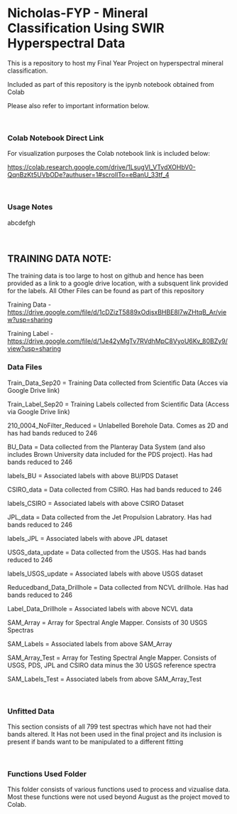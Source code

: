 # Nicholas-FYP - Mineral Classification Using SWIR Hyperspectral Data

This is a repository to host my Final Year Project on hyperspectral mineral classification.

Included as part of this repository is the ipynb notebook obtained from Colab

Please also refer to important information below.

&nbsp;
&nbsp;
### Colab Notebook Direct Link
For visualization purposes the Colab notebook link is included below:

https://colab.research.google.com/drive/1LsugVl_VTvdXOHbV0-QqnBzKt5UVbODe?authuser=1#scrollTo=eBanU_33tf_4

&nbsp;
&nbsp;
### Usage Notes
abcdefgh

&nbsp;
&nbsp;

## TRAINING DATA NOTE:

The training data is too large to host on github and hence has been provided as a link to a google drive location, with a subsquent link provided for the labels. All Other Files can be found as part of this repository

Training Data - https://drive.google.com/file/d/1cDZizT5889xOdjsxBHBE8l7wZHtqB_Ar/view?usp=sharing

Training Label - https://drive.google.com/file/d/1Je42yMgTv7RVdhMpC8VyoU6Kv_80BZy9/view?usp=sharing
&nbsp;
&nbsp;
&nbsp;
&nbsp;

### Data Files
Train_Data_Sep20 = Training Data collected from Scientific Data (Acces via Google Drive link)

Train_Label_Sep20 = Training Labels collected from Scientific Data (Access via Google Drive link)

210_0004_NoFilter_Reduced = Unlabelled Borehole Data. Comes as 2D and has had bands reduced to 246

BU_Data = Data collected from the Planteray Data System (and also includes Brown University data included for the PDS project). Has had bands reduced to 246

labels_BU = Associated labels with above BU/PDS Dataset

CSIRO_data = Data collected from CSIRO. Has had bands reduced to 246

labels_CSIRO = Associated labels with above CSIRO Dataset

JPL_data = Data collected from the Jet Propulsion Labratory. Has had bands reduced to 246

labels_JPL = Associated labels with above JPL dataset

USGS_data_update = Data collected from the USGS. Has had bands reduced to 246

labels_USGS_update = Associated labels with above USGS dataset

Reducedband_Data_Drillhole = Data collected from NCVL drillhole. Has had bands reduced to 246

Label_Data_Drillhole = Associated labels with above NCVL data

SAM_Array = Array for Spectral Angle Mapper. Consists of 30 USGS Spectras

SAM_Labels = Associated labels from above SAM_Array

SAM_Array_Test = Array for Testing Spectral Angle Mapper. Consists of USGS, PDS, JPL and CSIRO data minus the 30 USGS reference spectra

SAM_Labels_Test = Associated labels from above SAM_Array_Test

&nbsp;
&nbsp;
### Unfitted Data
This section consists of all 799 test spectras which have not had their bands altered. It Has not been used in the final project and its inclusion is present if bands want to be manipulated to a different fitting

&nbsp;
&nbsp;
### Functions Used Folder
This folder consists of various functions used to process and vizualise data. Most these functions were not used beyond August as the project moved to Colab.
